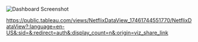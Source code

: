 

![Dashboard Screenshot](NetflixDataView.png)


https://public.tableau.com/views/NetflixDataView_17461744551770/NetflixDataView?:language=en-US&:sid=&:redirect=auth&:display_count=n&:origin=viz_share_link
